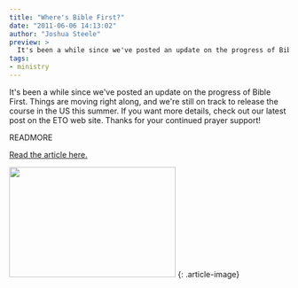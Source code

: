 ```yaml
---
title: "Where's Bible First?"
date: "2011-06-06 14:13:02"
author: "Joshua Steele"
preview: >
  It's been a while since we've posted an update on the progress of Bible First. Things are moving right along, and we're still on track to release the course in the US this summer. If you want more details, check out our latest post on the ETO web site. Thanks for your continued prayer support!
tags:
- ministry
---
```


It's been a while since we've posted an update on the progress of Bible First. Things are moving right along, and we're still on track to release the course in the US this summer. If you want more details, check out our latest post on the ETO web site. Thanks for your continued prayer support!

READMORE

<a title="Where's Bible First?" href="http://euroteamoutreach.org/index.php?p=ereport">Read the article here.</a>


<a href="//d21yo20tm8bmc2.cloudfront.net/2011/06/lessons.png"><img class="size-medium wp-image-1263" title="lessons" src="//d21yo20tm8bmc2.cloudfront.net/2011/06/lessons-300x199.png" alt="" width="300" height="199" /></a>
{: .article-image}
